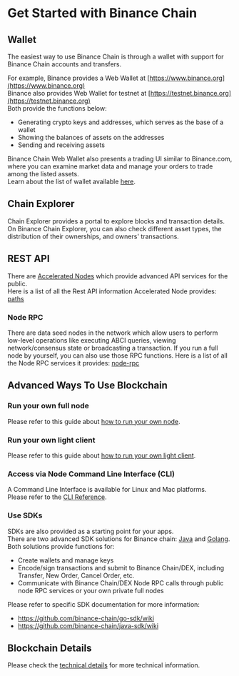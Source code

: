# Get Started with Binance Chain

## Wallet

The easiest way to use Binance Chain is through a wallet with support for Binance Chain accounts and transfers.

For example, Binance provides a Web Wallet at [https://www.binance.org](https://www.binance.org)<br/>
Binance also provides Web Wallet for testnet at [https://testnet.binance.org](https://testnet.binance.org)<br/>
Both provide the functions below:

- Generating crypto keys and addresses, which serves as the base of a wallet
- Showing the balances of assets on the addresses
- Sending and receiving assets

Binance Chain Web Wallet also presents a trading UI similar to Binance.com, where you can examine market data and manage your orders to trade among the listed assets.<br/>
Learn about the list of wallet available [here](wallets.md).

## Chain Explorer
Chain Explorer provides a portal to explore blocks and transaction details.<br/>
On Binance Chain Explorer, you can also check different asset types, the distribution of their ownerships, and owners' transactions.

## REST API
There are [Accelerated Nodes](./faq.md#what-is-the-accelerated-node) which provide advanced API services for the public.<br/>
Here is a list of all the Rest API information Accelerated Node provides: [paths](./api-reference/dex-api/paths.md)

### Node RPC
There are data seed nodes in the network which allow users to perform low-level operations like executing ABCI queries, viewing network/consensus state or broadcasting a transaction.
If you run a full node by yourself, you can also use those RPC functions. Here is a list of all the Node RPC services it provides: [node-rpc](./api-reference/node-rpc.md)

## Advanced Ways To Use Blockchain
### Run your own full node

Please refer to this guide about [how to run your own node](fullnode.md).

### Run your own light client

Please refer to this guide about [how to run your own light client](light-client.md).

### Access via Node Command Line Interface (CLI)

A Command Line Interface is available for Linux and Mac platforms.<br/>
Please refer to the [CLI Reference](./api-reference/cli.md).

### Use SDKs

SDKs are also provided as a starting point for your apps.<br/>
There are two advanced SDK solutions for Binance chain: [Java](<https://github.com/binance-chain/java-sdk>) and [Golang](<https://github.com/binance-chain/go-sdk>).<br/>
Both solutions provide functions for:<br/>

* Create wallets and manage keys
* Encode/sign transactions and submit to Binance Chain/DEX, including Transfer, New Order, Cancel Order, etc.
* Communicate with Binance Chain/DEX Node RPC calls through public node RPC services or your own private full nodes

Please refer to specific SDK documentation for more information:

* <https://github.com/binance-chain/go-sdk/wiki>
* <https://github.com/binance-chain/java-sdk/wiki>

## Blockchain Details
Please check the [technical details](index.md#technology-details) for more technical information.
